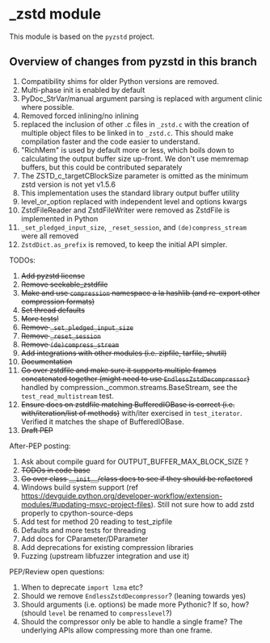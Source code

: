 # _zstd module

This module is based on the `pyzstd` project.

## Overview of changes from pyzstd in this branch

1. Compatibility shims for older Python versions are removed.
2. Multi-phase init is enabled by default
3. PyDoc_StrVar/manual argument parsing is replaced with argument clinic where possible.
4. Removed forced inlining/no inlining
5. replaced the inclusion of other .c files in `_zstd.c` with the creation of multiple object files to be linked in to `_zstd.c`. This should make compilation faster and the code easier to understand.
6. "RichMem" is used by default more or less, which boils down to calculating the output buffer size up-front. We don't use memremap buffers, but this could be contributed separately
7. The ZSTD_c_targetCBlockSize parameter is omitted as the minimum zstd version is not yet v1.5.6
8. This implementation uses the standard library output buffer utility
9. level_or_option replaced with independent level and options kwargs
10. ZstdFileReader and ZstdFileWriter were removed as ZstdFile is implemented in Python
11. `_set_pledged_input_size`, `_reset_session`, and `(de)compress_stream` were all removed
12. `ZstdDict.as_prefix` is removed, to keep the initial API simpler.


TODOs:
1. ~~Add pyzstd license~~
2. ~~Remove seekable_zstdfile~~
3. ~~Make and use `compression` namespace a la hashlib (and re-export other compression formats)~~
4. ~~Set thread defaults~~
5. ~~More tests!~~
6. ~~Remove `_set_pledged_input_size`~~
7. ~~Remove `_reset_session`~~
8. ~~Remove `(de)compress_stream`~~
9. ~~Add integrations with other modules (i.e. zipfile, tarfile, shutil)~~
10. ~~Documentation~~
11. ~~Go over zstdfile and make sure it supports multiple frames concatenated together (might need to use `EndlessZstdDecompressor`)~~ handled by compression._common.streams.BaseStream, see the `test_read_multistream` test.
12. ~~Ensure docs on zstdfile matching BufferedIOBase is correct (i.e. with/iteration/list of methods)~~ with/iter exercised in `test_iterator`. Verified it matches the shape of BufferedIOBase.
13. ~~Draft PEP~~

After-PEP posting:
1. Ask about compile guard for OUTPUT_BUFFER_MAX_BLOCK_SIZE ?
2. ~~TODOs in code base~~
3. ~~Go over class `__init__`/class docs to see if they should be refactored~~
4. Windows build system support (ref https://devguide.python.org/developer-workflow/extension-modules/#updating-msvc-project-files). Still not sure how to add zstd properly to cpython-source-deps
5. Add test for method 20 reading to test_zipfile
6. Defaults and more tests for threading
7. Add docs for CParameter/DParameter
8. Add deprecations for existing compression libraries
9. Fuzzing (upstream libfuzzer integration and use it)

PEP/Review open questions:
1. When to deprecate `import lzma` etc?
2. Should we remove `EndlessZstdDecompressor`? (leaning towards yes)
3. Should arguments (i.e. options) be made more Pythonic? If so, how? (should `level` be renamed to `compresslevel`?)
4. Should the compressor only be able to handle a single frame? The underlying APIs allow compressing more than one frame.
